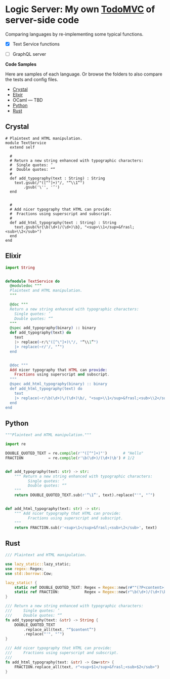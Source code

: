 # Logic Server: My own [TodoMVC](https://todomvc.com) of server-side code

Comparing languages by re-implementing some typical functions.

- [x] Text Service functions
- [ ] GraphQL server


**Code Samples**

Here are samples of each language. Or browse the folders to also compare the tests and config files.

* [Crystal](#Crystal)
* [Elixir](#Elixir)
* OCaml — TBD
* [Python](#Python)
* [Rust](#Rust)


## Crystal

```Crystal
# Plaintext and HTML manipulation.
module TextService
  extend self

  #
  # Return a new string enhanced with typographic characters:
  #  Single quotes: ’
  #  Double quotes: “”
  #
  def add_typography(text : String) : String
    text.gsub(/"([^"]+)"/, "“\\1”")
        .gsub('\'', '’')
  end


  #
  # Add nicer typography that HTML can provide:
  #  Fractions using superscript and subscript.
  #
  def add_html_typography(text : String) : String
    text.gsub(%r{\b(\d+)/(\d+)\b}, "<sup>\\1</sup>&frasl;<sub>\\2</sub>")
  end
end
```

## Elixir

```elixir
import String


defmodule TextService do
  @moduledoc """
  Plaintext and HTML manipulation.
  """

  @doc """
  Return a new string enhanced with typographic characters:
    Single quotes: ’
    Double quotes: “”
  """
  @spec add_typography(binary) :: binary
  def add_typography(text) do
    text
    |> replace(~r/\"([^\"]+)\"/, "“\\1”")
    |> replace(~r/'/, "’")
  end


  @doc """
  Add nicer typography that HTML can provide:
    Fractions using superscript and subscript.
  """
  @spec add_html_typography(binary) :: binary
  def add_html_typography(text) do
    text
    |> replace(~r/\b(\d+)\/(\d+)\b/, "<sup>\\1</sup>&frasl;<sub>\\2</sub>")
  end
end
```

## Python

```python
"""Plaintext and HTML manipulation."""

import re

DOUBLE_QUOTED_TEXT = re.compile(r'"([^"]+)"')       # "Hello"
FRACTION           = re.compile(r'\b(\d+)/(\d+)\b') # 1/2


def add_typography(text: str) -> str:
    """ Return a new string enhanced with typographic characters:
          Single quotes: ’
          Double quotes: “”
    """
    return DOUBLE_QUOTED_TEXT.sub(r'“\1”', text).replace("'", "’")


def add_html_typography(text: str) -> str:
    """ Add nicer typography that HTML can provide:
          Fractions using superscript and subscript.
    """
    return FRACTION.sub(r'<sup>\1</sup>&frasl;<sub>\2</sub>', text)
```

## Rust

```rust
/// Plaintext and HTML manipulation.

use lazy_static::lazy_static;
use regex::Regex;
use std::borrow::Cow;

lazy_static! {
    static ref DOUBLE_QUOTED_TEXT: Regex = Regex::new(r#""(?P<content>[^"]+)""#).unwrap();
    static ref FRACTION:           Regex = Regex::new(r"\b(\d+)/(\d+)\b").unwrap();
}

/// Return a new string enhanced with typographic characters:
///     Single quotes: ’
///     Double quotes: “”
fn add_typography(text: &str) -> String {
    DOUBLE_QUOTED_TEXT
        .replace_all(text, "“$content”")
        .replace("'", "’")
}

/// Add nicer typography that HTML can provide:
///     Fractions using superscript and subscript.
///
fn add_html_typography(text: &str) -> Cow<str> {
    FRACTION.replace_all(text, r"<sup>$1</sup>&frasl;<sub>$2</sub>")
}
```
